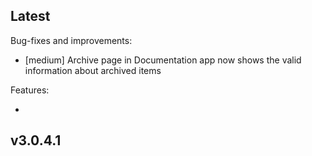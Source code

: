 ## Latest
Bug-fixes and improvements:

- [medium] Archive page in Documentation app now shows the valid information about archived items

Features:

- 

## v3.0.4.1
